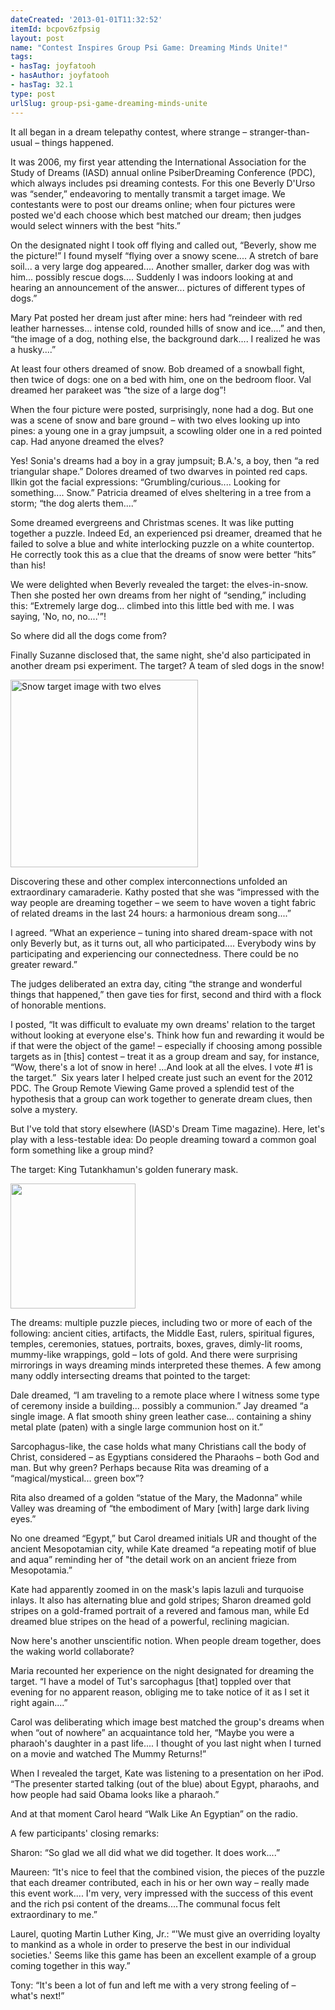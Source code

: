 ```yaml
---
dateCreated: '2013-01-01T11:32:52'
itemId: bcpov6zfpsig
layout: post
name: "Contest Inspires Group Psi Game: Dreaming Minds Unite!"
tags:
- hasTag: joyfatooh
- hasAuthor: joyfatooh
- hasTag: 32.1
type: post
urlSlug: group-psi-game-dreaming-minds-unite
---
```


It all began in a dream telepathy contest, where strange – stranger-than-usual – things happened.

It was 2006, my first year attending the International Association for the Study of Dreams (IASD) annual online PsiberDreaming Conference (PDC), which always includes psi dreaming contests. For this one Beverly D'Urso was “sender,” endeavoring to mentally transmit a target image. We contestants were to post our dreams online; when four pictures were posted we'd each choose which best matched our dream; then judges would select winners with the best “hits.”

On the designated night I took off flying and called out, “Beverly, show me the picture!” I found myself “flying over a snowy scene.... A stretch of bare soil... a very large dog appeared.... Another smaller, darker dog was with him... possibly rescue dogs.... Suddenly I was indoors looking at and hearing an announcement of the answer... pictures of different types of dogs.”

Mary Pat posted her dream just after mine: hers had “reindeer with red leather harnesses... intense cold, rounded hills of snow and ice....” and then, “the image of a dog, nothing else, the background dark.... I realized he was a husky....”

At least four others dreamed of snow. Bob dreamed of a snowball fight, then twice of dogs: one on a bed with him, one on the bedroom floor. Val dreamed her parakeet was “the size of a large dog”!

When the four picture were posted, surprisingly, none had a dog. But one was a scene of snow and bare ground – with two elves looking up into pines: a young one in a gray jumpsuit, a scowling older one in a red pointed cap. Had anyone dreamed the elves? 

Yes! Sonia's dreams had a boy in a gray jumpsuit; B.A.'s, a boy, then “a red triangular shape.” Dolores dreamed of two dwarves in pointed red caps. Ilkin got the facial expressions: “Grumbling/curious.... Looking for something.... Snow.” Patricia dreamed of elves sheltering in a tree from a storm; “the dog alerts them....” 

Some dreamed evergreens and Christmas scenes. It was like putting together a puzzle. Indeed Ed, an experienced psi dreamer, dreamed that he failed to solve a blue and white interlocking puzzle on a white countertop. He correctly took this as a clue that the dreams of snow were better “hits” than his! 

We were delighted when Beverly revealed the target: the elves-in-snow. Then she posted her own dreams from her night of “sending,” including this: “Extremely large dog... climbed into this little bed with me. I was saying, 'No, no, no....'”!

So where did all the dogs come from?

Finally Suzanne disclosed that, the same night, she'd also participated in another dream psi experiment. The target? A team of sled dogs in the snow!

<img src="../images/post-bcpov6zfpsig-0.jpg" width="300px" height="auto" alt="Snow target image with two elves"></img>

Discovering these and other complex interconnections unfolded an extraordinary camaraderie. Kathy posted that she was “impressed with the way people are dreaming together – we seem to have woven a tight fabric of related dreams in the last 24 hours: a harmonious dream song....” 

I agreed. “What an experience – tuning into shared dream-space with not only Beverly but, as it turns out, all who participated.... Everybody wins by participating and experiencing our connectedness. There could be no greater reward.” 

The judges deliberated an extra day, citing “the strange and wonderful things that happened,” then gave ties for first, second and third with a flock of honorable mentions.

I posted, “It was difficult to evaluate my own dreams' relation to the target without looking at everyone else's. Think how fun and rewarding it would be if that were the object of the game! – especially if choosing among possible targets as in [this] contest – treat it as a group dream and say, for instance, “Wow, there's a lot of snow in here! …And look at all the elves. I vote #1 is the target.” 
Six years later I helped create just such an event for the 2012 PDC. The Group Remote Viewing Game proved a splendid test of the hypothesis that a group can work together to generate dream clues, then solve a mystery. 

But I've told that story elsewhere (IASD's Dream Time magazine). Here, let's play with a less-testable idea: Do people dreaming toward a common goal form something like a group mind? 

The target: King Tutankhamun's golden funerary mask. 

<img src="../images/post-bcpov6zfpsig-1.jpg" width="200px" height="auto"></img>

The dreams: multiple puzzle pieces, including two or more of each of the following: ancient cities, artifacts, the Middle East, rulers, spiritual figures, temples, ceremonies, statues, portraits, boxes, graves, dimly-lit rooms, mummy-like wrappings, gold – lots of gold. And there were surprising mirrorings in ways dreaming minds interpreted these themes. A few among many oddly intersecting dreams that pointed to the target:

Dale dreamed, “I am traveling to a remote place where I witness some type of ceremony inside a building... possibly a communion.” Jay dreamed “a single image. A flat smooth shiny green leather case... containing a shiny metal plate (paten) with a single large communion host on it.”

Sarcophagus-like, the case holds what many Christians call the body of Christ, considered – as Egyptians considered the Pharaohs – both God and man. But why green? Perhaps because Rita was dreaming of a “magical/mystical... green box”?

Rita also dreamed of a golden “statue of the Mary, the Madonna” while Valley was dreaming of “the embodiment of Mary [with] large dark living eyes.”

No one dreamed “Egypt,” but Carol dreamed initials UR and thought of the ancient Mesopotamian city, while Kate dreamed “a repeating motif of blue and aqua” reminding her of "the detail work on an ancient frieze from Mesopotamia.” 

Kate had apparently zoomed in on the mask's lapis lazuli and turquoise inlays. It also has alternating blue and gold stripes; Sharon dreamed gold stripes on a gold-framed portrait of a revered and famous man, while Ed dreamed blue stripes on the head of a powerful, reclining magician.

Now here's another unscientific notion. When people dream together, does the waking world collaborate?

Maria recounted her experience on the night designated for dreaming the target. “I have a model of Tut's sarcophagus [that] toppled over that evening for no apparent reason, obliging me to take notice of it as I set it right again....”

Carol was deliberating which image best matched the group's dreams when when “out of nowhere” an acquaintance told her, “Maybe you were a pharaoh's daughter in a past life.... I thought of you last night when I turned on a movie and watched The Mummy Returns!” 

When I revealed the target, Kate was listening to a presentation on her iPod. “The presenter started talking (out of the blue) about Egypt, pharaohs, and how people had said Obama looks like a pharaoh.”

And at that moment Carol heard “Walk Like An Egyptian” on the radio.

A few participants' closing remarks:

Sharon: “So glad we all did what we did together. It does work....”

Maureen: “It's nice to feel that the combined vision, the pieces of the puzzle that each dreamer contributed, each in his or her own way – really made this event work.... I'm very, very impressed with the success of this event and the rich psi content of the dreams....The communal focus felt extraordinary to me.”

Laurel, quoting Martin Luther King, Jr.: “'We must give an overriding loyalty to mankind as a whole in order to preserve the best in our individual societies.' Seems like this game has been an excellent example of a group coming together in this way.”

Tony: “It's been a lot of fun and left me with a very strong feeling of – what's next!”



